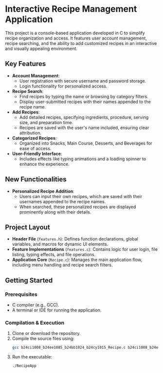 
# Interactive Recipe Management Application

This project is a console-based application developed in C to simplify recipe organization and access. It features user account management, recipe searching, and the ability to add customized recipes in an interactive and visually appealing environment.

## Key Features

- **Account Management**:
  - User registration with secure username and password storage.
  - Login functionality for personalized access.
- **Recipe Search**:
  - Find recipes by typing the name or browsing by category filters.
  - Display user-submitted recipes with their names appended to the recipe name.
- **Add Recipes**:
  - Add detailed recipes, specifying ingredients, procedure, serving size, and preparation time.
  - Recipes are saved with the user's name included, ensuring clear attribution.
- **Categorized Recipes**:
  - Organized into Snacks, Main Course, Desserts, and Beverages for ease of access.
- **User-Friendly Interface**:
  - Includes effects like typing animations and a loading spinner to enhance the experience.

## New Functionalities

- **Personalized Recipe Addition**:
  - Users can input their own recipes, which are saved with their usernames appended to the recipe names.
  - When searched, these personalized recipes are displayed prominently along with their details.

## Project Layout

- **Header File** (`features.h`): Defines function declarations, global variables, and macros for dynamic UI elements.
- **Feature Implementations** (`features.c`): Contains logic for user login, file listing, typing effects, and file operations.
- **Application Core** (`Recipe.c`): Manages the main application flow, including menu handling and recipe search filters.

## Getting Started

### Prerequisites
- C compiler (e.g., GCC).
- A terminal or IDE for running the application.

### Compilation & Execution
1. Clone or download the repository.
2. Compile the source files using:
   ```bash
   gcc b24ci1008_b24ee1085_b24bb1024_b24cy1015_Recipe.c b24ci1008_b24ee1085_b24bb1024_b24cy1015_features.c -o RecipeApp
   ```
3. Run the executable:
   ```bash
   ./RecipeApp
   ```
